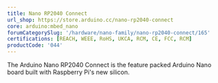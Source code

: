 ```yaml
---
title: Nano RP2040 Connect
url_shop: https://store.arduino.cc/nano-rp2040-connect
core: arduino:mbed_nano
forumCategorySlug: '/hardware/nano-family/nano-rp2040-connect/165'
certifications: [REACH, WEEE, RoHS, UKCA, RCM, CE, FCC, RCM]
productCode: '044'
---
```


The Arduino Nano RP2040 Connect is the feature packed Arduino Nano board built with Raspberry Pi's new silicon.